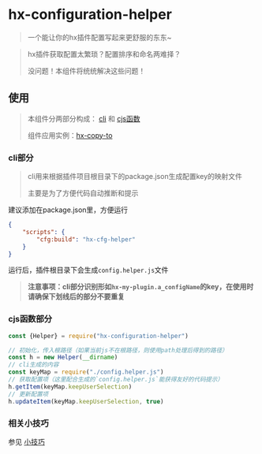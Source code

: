 # hx-configuration-helper

> 一个能让你的hx插件配置写起来更舒服的东东~

>
> hx插件获取配置太繁琐？配置排序和命名两难择？
>
> 没问题！本组件将统统解决这些问题！

## 使用

> 本组件分两部分构成： [cli](#cli部分) 和 [cjs函数](#cjs函数部分)
> 
> 组件应用实例：[hx-copy-to](https://github.com/noah227/hx-copy-to)

### cli部分

> cli用来根据插件项目根目录下的package.json生成配置key的映射文件
>
> 主要是为了方便代码自动推断和提示

建议添加在package.json里，方便运行

```json
{
    "scripts": {
        "cfg:build": "hx-cfg-helper"
    }
}
```

运行后，插件根目录下会生成`config.helper.js`文件

> **注意事项：cli部分识别形如`hx-my-plugin.a_configName`的key，在使用时请确保下划线后的部分不要重复**

### cjs函数部分

```js
const {Helper} = require("hx-configuration-helper")

// 初始化，传入根路径（如果当前js不在根路径，则使用path处理后得到的路径）
const h = new Helper(__dirname)
// cli生成的内容
const keyMap = require("./config.helper.js")
// 获取配置项（这里配合生成的`config.helper.js`能获得友好的代码提示）
h.getItem(keyMap.keepUserSelection)
// 更新配置项
h.updateItem(keyMap.keepUserSelection, true)
```

### 相关小技巧

参见 [小技巧](./skill.md) 


